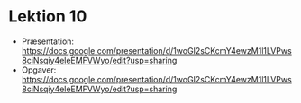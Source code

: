 # Lektion 10

- Præsentation: https://docs.google.com/presentation/d/1woGI2sCKcmY4ewzM1l1LVPws8ciNsqiy4eleEMFVWyo/edit?usp=sharing
- Opgaver: https://docs.google.com/presentation/d/1woGI2sCKcmY4ewzM1l1LVPws8ciNsqiy4eleEMFVWyo/edit?usp=sharing
